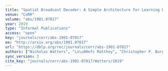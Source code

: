 ```yaml
---
title: "Spatial Broadcast Decoder: A Simple Architecture for Learning Disentangled Representations in VAEs."
venue: "CoRR"
volume: "abs/1901.07017"
year: 2019
type: "Informal Publications"
access: "open"
key: "journals/corr/abs-1901-07017"
ee: "http://arxiv.org/abs/1901.07017"
url: "https://dblp.org/rec/journals/corr/abs-1901-07017"
authors: ["Nicholas Watters", "Lo\u00efc Matthey", "Christopher P. Burgess", "Alexander Lerchner"]
sync_version: 3
cite_key: "journals/corr/abs-1901-07017/Watters/2019"
---
```

